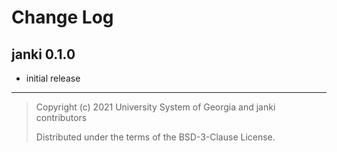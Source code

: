 # Change Log

## janki 0.1.0

- initial release

---

> Copyright (c) 2021 University System of Georgia and janki contributors
>
> Distributed under the terms of the BSD-3-Clause License.
